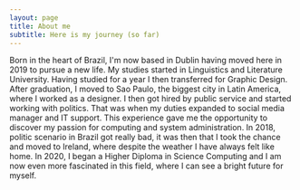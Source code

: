 ```yaml
---
layout: page
title: About me
subtitle: Here is my journey (so far)
---
```


Born in the heart of Brazil, I'm now based in Dublin having moved here in 2019 to pursue a new life. My studies started in Linguistics and Literature University. Having studied for a year I then transferred for Graphic Design. After graduation, I moved to Sao Paulo, the biggest city in Latin America, where I worked as a designer. I then got hired by public service and started working with politics. That was when my duties expanded to social media manager and IT support. This experience gave me the opportunity to discover my passion for computing and system administration. In 2018, politic scenario in Brazil got really bad, it was then that I took the chance and moved to Ireland, where despite the weather I have always felt like home. In 2020, I began a Higher Diploma in Science Computing and I am now even more fascinated in this field, where I can see a bright future for myself.

